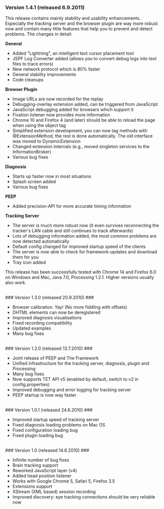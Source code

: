 ### Version 1.4.1 (released 6.9.2011) ###


This release contains mainly stability and usability enhancements. Especially the
tracking server and the browser plugin are way more robust now and contain many
little features that help you to prevent and detect problems. The changes in detail:


**General**
  * Added "Lightning", an intelligent text cursor placement tool
  * JSPF Log Converter added (allows you to convert debug logs into text files to  trace errors)
  * New network protocol which is 80% faster
  * General stability improvements
  * Code cleanups


**Browser Plugin**
  * Image URLs are now recorded for the replay
  * Debugging-overlay extension added, can be triggered from JavaScript
  * JavaScript debugging added for browsers which support it
  * Fixation listener now provides more information
  * Chrome 10 and Firefox 4 (and later) should be able to reload the page when using the object tag
  * Simplified extension development, you can now tag methods with @ExtensionMethod, the rest is done automatically. The old interface was moved to DynamicExtension
  * Changed extension internals (e.g., moved singleton services to the InformationBroker)
  * Various bug fixes


**Diagnosis**
  * Starts up faster now in most situations
  * Splash screen added
  * Various bug fixes


**PEEP**
  * Added precision-API for more accurate timing information


**Tracking Server**
  * The server is much more robust now (it even survives reconnecting the tracker's LAN  cable and still continues to track afterwards)
  * Lots of debugging information added, the most common problems are now detected automatically
  * Default config changed for improved startup speed of the clients
  * The server is now able to check for framework-updates and download them for you
  * Tray icon added


This release has been successfully tested with Chrome 14 and Firefox 6.0 on Windows and Mac,
Java 7.0, Processing 1.2.1. Higher versions usually also work.



<br />
### Version 1.3.0 (released 20.9.2010) ###

  * Browser calibration. Yay! (No more fiddling with offsets)
  * DHTML elements can now be deregistered
  * Improved diagnosis visualisations
  * Fixed recording compatibility
  * Updated examples
  * Many bug fixes

<br />
### Version 1.2.0 (released 13.7.2010) ###

  * Joint release of PEEP and The Framework
  * Unified infrastructure for the tracking server, diagnosis, plugin and Processing
  * Many bug fixes
  * Now supports TET API v5 (enabled by default, switch to v2 in config.properties)
  * Improved debugging and error logging for tracking server
  * PEEP startup is now way faster

<br />
### Version 1.0.1 (released 24.6.2010) ###


  * Improved startup speed of tracking server
  * Fixed diagnosis loading problems on Mac OS
  * Fixed configuration loading bug
  * Fixed plugin loading bug

<br />
### Version 1.0 (released 14.6.2010) ###

  * Infinite number of bug fixes
  * Brain tracking support
  * Reworked JavaScript layer (v4)
  * Added head position listener
  * Works with Google Chrome 5, Safari 5, Firefox 3.5
  * Extensions support
  * XStream (XML based) session recording
  * Improved discovery: eye tracking connections should be very reliable now
